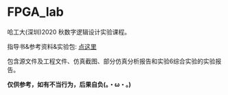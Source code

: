 # FPGA_lab

哈工大(深圳)2020 秋数字逻辑设计实验课程。

指导书&参考资料&实验包: [点这里](https://hitsz-datasci.gitee.io/course-diglogic/)

包含源文件及工程文件、仿真截图、部分仿真分析报告和实验6综合实验的实验报告。

**仅供参考，如有不当行为，后果自负(。・ω・。)**
